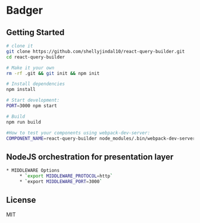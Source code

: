 # Badger

Getting Started
---------------

```sh
# clone it
git clone https://github.com/shellyjindal10/react-query-builder.git
cd react-query-builder

# Make it your own
rm -rf .git && git init && npm init

# Install dependencies
npm install

# Start development:
PORT=3000 npm start

# Build
npm run build

#How to test your components using webpack-dev-server:
COMPONENT_NAME=react-query-builder node_modules/.bin/webpack-dev-server

```

NodeJS orchestration for presentation layer
---------------
```sh
* MIDDLEWARE Options
     * `export MIDDLEWARE_PROTOCOL=http`
     * `export MIDDLEWARE_PORT=3000`
```

License
-------

MIT
